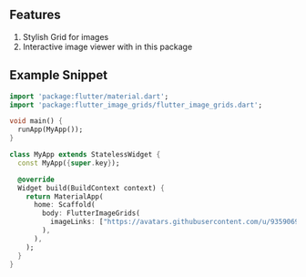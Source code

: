 ## Features

1. Stylish Grid for images
2. Interactive image viewer with in this package


## Example Snippet

```dart
import 'package:flutter/material.dart';
import 'package:flutter_image_grids/flutter_image_grids.dart';

void main() {
  runApp(MyApp());
}

class MyApp extends StatelessWidget {
  const MyApp({super.key});

  @override
  Widget build(BuildContext context) {
    return MaterialApp(
      home: Scaffold(
        body: FlutterImageGrids(
          imageLinks: ["https://avatars.githubusercontent.com/u/93590694"],
        ),
      ),
    );
  }
}

```
